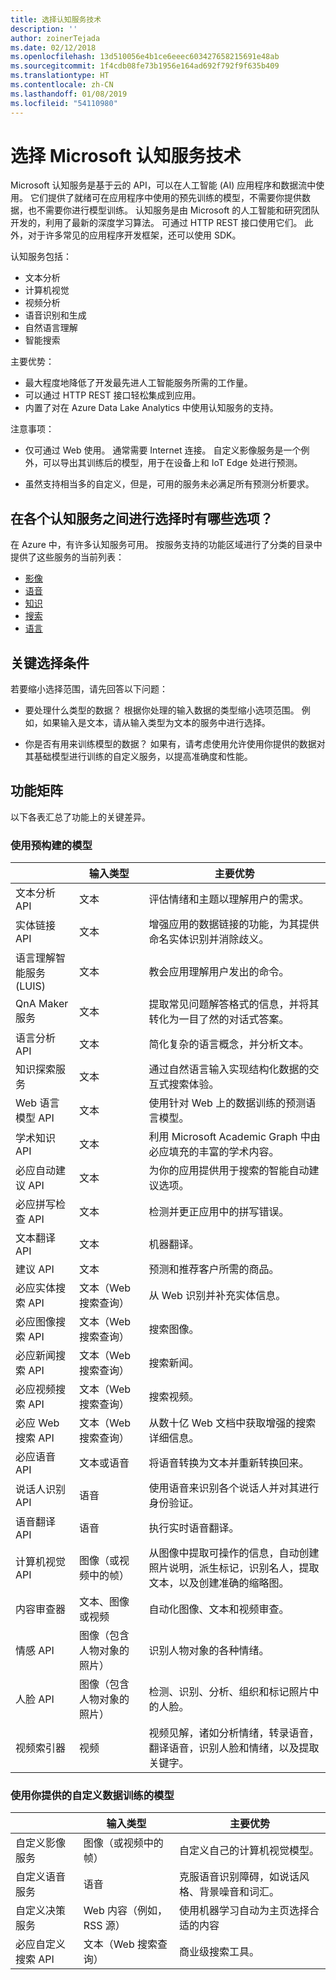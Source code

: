 ```yaml
---
title: 选择认知服务技术
description: ''
author: zoinerTejada
ms.date: 02/12/2018
ms.openlocfilehash: 13d510056e4b1ce6eeec603427658215691e48ab
ms.sourcegitcommit: 1f4cdb08fe73b1956e164ad692f792f9f635b409
ms.translationtype: HT
ms.contentlocale: zh-CN
ms.lasthandoff: 01/08/2019
ms.locfileid: "54110980"
---
```

# <a name="choosing-a-microsoft-cognitive-services-technology"></a>选择 Microsoft 认知服务技术

Microsoft 认知服务是基于云的 API，可以在人工智能 (AI) 应用程序和数据流中使用。 它们提供了就绪可在应用程序中使用的预先训练的模型，不需要你提供数据，也不需要你进行模型训练。 认知服务是由 Microsoft 的人工智能和研究团队开发的，利用了最新的深度学习算法。 可通过 HTTP REST 接口使用它们。 此外，对于许多常见的应用程序开发框架，还可以使用 SDK。

认知服务包括：

- 文本分析
- 计算机视觉
- 视频分析
- 语音识别和生成
- 自然语言理解
- 智能搜索

主要优势：

- 最大程度地降低了开发最先进人工智能服务所需的工作量。
- 可以通过 HTTP REST 接口轻松集成到应用。
- 内置了对在 Azure Data Lake Analytics 中使用认知服务的支持。

注意事项：

- 仅可通过 Web 使用。 通常需要 Internet 连接。 自定义影像服务是一个例外，可以导出其训练后的模型，用于在设备上和 IoT Edge 处进行预测。

- 虽然支持相当多的自定义，但是，可用的服务未必满足所有预测分析要求。

<!-- markdownlint-disable MD026 -->

## <a name="what-are-your-options-when-choosing-amongst-the-cognitive-services"></a>在各个认知服务之间进行选择时有哪些选项？

<!-- markdownlint-disable MD026 -->

在 Azure 中，有许多认知服务可用。 按服务支持的功能区域进行了分类的目录中提供了这些服务的当前列表：

- [影像](https://azure.microsoft.com/services/cognitive-services/directory/vision/)
- [语音](https://azure.microsoft.com/services/cognitive-services/directory/speech/)
- [知识](https://azure.microsoft.com/services/cognitive-services/directory/know/)
- [搜索](https://azure.microsoft.com/services/cognitive-services/directory/search/)
- [语言](https://azure.microsoft.com/services/cognitive-services/directory/lang/)

## <a name="key-selection-criteria"></a>关键选择条件

若要缩小选择范围，请先回答以下问题：

- 要处理什么类型的数据？ 根据你处理的输入数据的类型缩小选项范围。 例如，如果输入是文本，请从输入类型为文本的服务中进行选择。

- 你是否有用来训练模型的数据？ 如果有，请考虑使用允许使用你提供的数据对其基础模型进行训练的自定义服务，以提高准确度和性能。

## <a name="capability-matrix"></a>功能矩阵

以下各表汇总了功能上的关键差异。

### <a name="uses-prebuilt-models"></a>使用预构建的模型

|                                                   |             输入类型              |                                                                                主要优势                                                                                |
|---------------------------------------------------|-------------------------------------|---------------------------------------------------------------------------------------------------------------------------------------------------------------------------|
|                文本分析 API                 |                文本                 |                                                       评估情绪和主题以理解用户的需求。                                                        |
|                实体链接 API                 |                文本                 |                                               增强应用的数据链接的功能，为其提供命名实体识别并消除歧义。                                               |
| 语言理解智能服务 (LUIS) |                文本                 |                                                          教会应用理解用户发出的命令。                                                          |
|                 QnA Maker 服务                 |                文本                 |                                             提取常见问题解答格式的信息，并将其转化为一目了然的对话式答案。                                              |
|              语言分析 API              |                文本                 |                                                            简化复杂的语言概念，并分析文本。                                                             |
|           知识探索服务           |                文本                 |                                          通过自然语言输入实现结构化数据的交互式搜索体验。                                          |
|              Web 语言模型 API               |                文本                 |                                                         使用针对 Web 上的数据训练的预测语言模型。                                                         |
|              学术知识 API               |                文本                 |                                        利用 Microsoft Academic Graph 中由必应填充的丰富的学术内容。                                         |
|               必应自动建议 API                |                文本                 |                                                        为你的应用提供用于搜索的智能自动建议选项。                                                        |
|               必应拼写检查 API                |                文本                 |                                                             检测并更正应用中的拼写错误。                                                             |
|                文本翻译 API                |                文本                 |                                                                           机器翻译。                                                                            |
|                建议 API                |                文本                 |                                                             预测和推荐客户所需的商品。                                                              |
|              必应实体搜索 API               |       文本（Web 搜索查询）       |                                                           从 Web 识别并补充实体信息。                                                           |
|               必应图像搜索 API               |       文本（Web 搜索查询）       |                                                                            搜索图像。                                                                             |
|               必应新闻搜索 API                |       文本（Web 搜索查询）       |                                                                             搜索新闻。                                                                              |
|               必应视频搜索 API               |       文本（Web 搜索查询）       |                                                                            搜索视频。                                                                             |
|                必应 Web 搜索 API                |       文本（Web 搜索查询）       |                                                        从数十亿 Web 文档中获取增强的搜索详细信息。                                                        |
|                  必应语音 API                  |           文本或语音            |                                                                  将语音转换为文本并重新转换回来。                                                                   |
|              说话人识别 API              |               语音                |                                                       使用语音来识别各个说话人并对其进行身份验证。                                                        |
|               语音翻译 API               |               语音                |                                                                   执行实时语音翻译。                                                                   |
|                计算机视觉 API                |    图像（或视频中的帧）    | 从图像中提取可操作的信息，自动创建照片说明，派生标记，识别名人，提取文本，以及创建准确的缩略图。 |
|                 内容审查器                 |        文本、图像或视频        |                                                               自动化图像、文本和视频审查。                                                                |
|                    情感 API                    | 图像（包含人物对象的照片） |                                                              识别人物对象的各种情绪。                                                               |
|                     人脸 API                      | 图像（包含人物对象的照片） |                                                       检测、识别、分析、组织和标记照片中的人脸。                                                       |
|                   视频索引器                   |                视频                |                        视频见解，诸如分析情绪，转录语音，翻译语音，识别人脸和情绪，以及提取关键字。                         |

### <a name="trained-with-custom-data-you-provide"></a>使用你提供的自定义数据训练的模型

| | 输入类型 | 主要优势 |
| --- | --- | --- |
| 自定义影像服务 | 图像（或视频中的帧） | 自定义自己的计算机视觉模型。 |
| 自定义语音服务 | 语音 | 克服语音识别障碍，如说话风格、背景噪音和词汇。 |
| 自定义决策服务 | Web 内容（例如，RSS 源） | 使用机器学习自动为主页选择合适的内容 |
| 必应自定义搜索 API | 文本（Web 搜索查询） | 商业级搜索工具。 |

